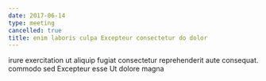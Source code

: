 ```yaml
---
date: 2017-06-14
type: meeting
cancelled: true
title: enim laboris culpa Excepteur consectetur do dolor
---
```

irure exercitation ut aliquip fugiat consectetur reprehenderit aute consequat. commodo sed Excepteur esse Ut dolore magna